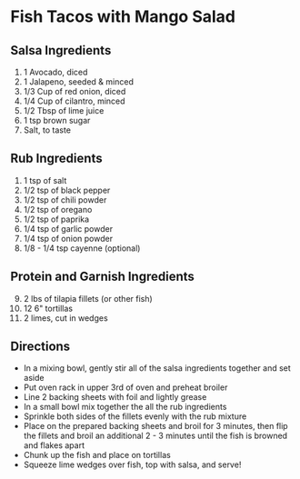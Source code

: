 # Fish Tacos with Mango Salad #

## Salsa Ingredients ##

1. 1 Avocado, diced
2. 1 Jalapeno, seeded & minced
3. 1/3 Cup of red onion, diced
4. 1/4 Cup of cilantro, minced
5. 1/2 Tbsp of lime juice
6. 1 tsp brown sugar
7. Salt, to taste

## Rub Ingredients ##

1. 1 tsp of salt
2. 1/2 tsp of black pepper
3. 1/2 tsp of chili powder
4. 1/2 tsp of oregano
5. 1/2 tsp of paprika
6. 1/4 tsp of garlic powder
7. 1/4 tsp of onion powder
8. 1/8 - 1/4 tsp cayenne (optional)

## Protein and Garnish Ingredients ##
9.  2 lbs of tilapia fillets (or other fish)
10. 12 6" tortillas
11. 2 limes, cut in wedges

## Directions ##

- In a mixing bowl, gently stir all of the salsa ingredients together and set aside
- Put oven rack in upper 3rd of oven and preheat broiler
- Line 2 backing sheets with foil and lightly grease
- In a small bowl mix together the all the rub ingredients
- Sprinkle both sides of the fillets evenly with the rub mixture
- Place on the prepared backing sheets and broil for 3 minutes, then flip the fillets and broil an additional 2 - 3 minutes until the fish is browned and flakes apart
- Chunk up the fish and place on tortillas
- Squeeze lime wedges over fish, top with salsa, and serve!